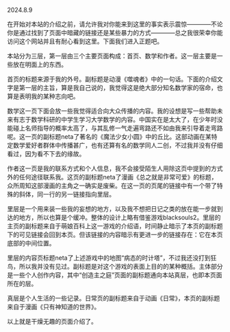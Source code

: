 2024.8.9<br />

在开始对本站的介绍之前，请允许我对你能来到这里的事实表示震惊————不论你是通过找到了页面中暗藏的链接还是某些暴力的方式————总之我很荣幸你能访问这个网站并且有耐心看到这里。下面我们进入正题吧。<br />

本站分为三层，第一层由三个主要页面构成：首页、数学和作者。这一层主要是一些放在明面上的东西。<br />

首页的标题来源于我的外号。副标题是动漫《噬魂者》中的一句话。下面的介绍文字是第一层的主旨，算是我自己说的，我觉得这是绝大部分知名数学家的宿命，也算是表明我的某种志向吧。<br />

数学这一页下面会放一些我觉得适合向大众传播的内容。我的设想是写一些帮助未来有志于数学科研的中学生学习大学数学的内容。中国实在是太大了，在少年时没能碰上名师指导的概率太高了，与其乱修一气走遍弯路还不如由我来引导着走弯路呢。这一页的副标题neta了著名的《魔法少女小圆》中的丘比。这部动画在某特定数学爱好者群体中传播甚广，也有还算有名的数学同人二创，不过我并没有仔细看过，因为看不下去的缘故。<br />

作者这一页是我的联系方式和个人信息，我不会接受陌生人用除这页中提到的方式外的任何途径联系我。这页的副标题neta了漫画《总之就是非常可爱》的标题，众所周知这部漫画的主角之一确实是废柴。在这一页的页尾的链接中有一个带了特殊的斜体，同一行的另一链接指向里层。<br />

里层是一个用来装一些我的妄想的地方，以及我不想把日记之类的放在能一步就到达的地方，所以也算是个缓冲。整体的设计上略有借鉴游戏blacksouls2。里层的主页的副标题来自于萌娘百科上这一游戏的介绍语，时间静止暗示了本页的副标题下的可见链接会回到本页。但该链接的内容暗示有更进一步的链接存在：它在本页底部的中间位置。<br />

里层的内容页标题neta了上述游戏中的地图“病态的时计塔”，不过我还没打到狂鸟，所以我并没有见过。副标题是对这个游戏的表面上目的的某种概括。主体部分是一些个人创作内容，其中“创造主之庭”页面的副标题通向本站真层，也即本页面所在的层。<br />

真层是个人生活的一些记录。日常页的副标题来自于动画《日常》，本页的副标题来自于漫画《只有神知道的世界》。<br />

以上就是干燥无趣的页面介绍了。<br />